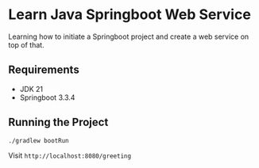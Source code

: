 # Learn Java Springboot Web Service

Learning how to initiate a Springboot project and create a web service on top of that.

## Requirements

- JDK 21
- Springboot 3.3.4

## Running the Project

```bash
./gradlew bootRun
```

Visit `http://localhost:8080/greeting`
